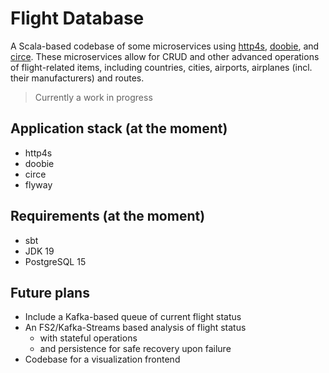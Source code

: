 # Flight Database
A Scala-based codebase of some microservices using [http4s](http://http4s.org/), [doobie](http://tpolecat.github.io/doobie/),
and [circe](https://github.com/circe/circe). These microservices allow for CRUD and other advanced operations of flight-related items, including countries, cities, airports, airplanes (incl. their manufacturers) and routes. 

> Currently a work in progress

## Application stack (at the moment)
- http4s
- doobie
- circe
- flyway

## Requirements (at the moment)
- sbt
- JDK 19
- PostgreSQL 15

## Future plans
- Include a Kafka-based queue of current flight status
- An FS2/Kafka-Streams based analysis of flight status
  - with stateful operations
  - and persistence for safe recovery upon failure
- Codebase for a visualization frontend
